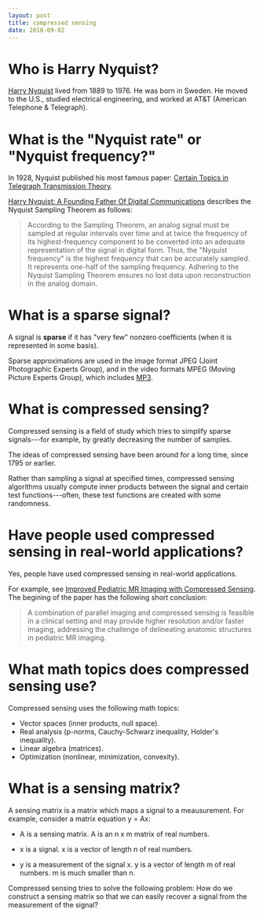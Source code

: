 ```yaml
---
layout: post
title: compressed sensing
date: 2018-09-02
---
```


# Who is Harry Nyquist?

[Harry Nyquist](https://www.electronicdesign.com/digital-ics/harry-nyquist-founding-father-digital-communications) lived from 1889 to 1976. He was born in Sweden. He moved to the U.S., studied electrical engineering, and worked at AT&T (American Telephone & Telegraph).

# What is the "Nyquist rate" or "Nyquist frequency?"

In 1928, Nyquist published his most famous paper: [Certain Topics in Telegraph Transmission Theory](https://monoskop.org/images/2/2e/Nyquist_Harry_1928_Certain_Topics_in_Telegraph_Transmission_Theory.pdf). 

[Harry Nyquist: A Founding Father Of Digital Communications](https://www.electronicdesign.com/digital-ics/harry-nyquist-founding-father-digital-communications) describes the Nyquist Sampling Theorem as follows:

> According to the Sampling Theorem, an analog signal must be sampled at regular intervals over time and at twice the frequency of its highest-frequency component to be converted into an adequate representation of the signal in digital form. Thus, the "Nyquist frequency" is the highest frequency that can be accurately sampled. It represents one-half of the sampling frequency. Adhering to the Nyquist Sampling Theorem ensures no lost data upon reconstruction in the analog domain.

# What is a sparse signal?

A signal is __sparse__ if it has "very few" nonzero coefficients (when it is represented in some basis).

Sparse approximations are used in the image format JPEG (Joint Photographic Experts Group), and in the video formats MPEG (Moving Picture Experts Group), which includes [MP3](https://www.loc.gov/preservation/digital/formats/fdd/fdd000012.shtml).

# What is compressed sensing?

Compressed sensing is a field of study which tries to simplify sparse signals---for example, by greatly decreasing the number of samples.

The ideas of compressed sensing have been around for a long time, since 1795 or earlier.

Rather than sampling a signal at specified times, compressed sensing algorithms usually compute inner products between the signal and certain test functions---often, these test functions are created with some randomness.

# Have people used compressed sensing in real-world applications?

Yes, people have used compressed sensing in real-world applications.

For example, see [Improved Pediatric MR Imaging with Compressed Sensing](https://pubs.rsna.org/doi/10.1148/radiol.10091218). The begining of the paper has the following short conclusion:

> A combination of parallel imaging and compressed sensing is feasible in a clinical setting and may provide higher resolution and/or faster imaging, addressing the challenge of delineating anatomic structures in pediatric MR imaging.

# What math topics does compressed sensing use?

Compressed sensing uses the following math topics:

* Vector spaces (inner products, null space).
* Real analysis (p-norms, Cauchy-Schwarz inequality, Holder's inequality).
* Linear algebra (matrices).
* Optimization (nonlinear, minimization, convexity).

# What is a sensing matrix?

A sensing matrix is a matrix which maps a signal to a meausurement. For example, consider a matrix equation y = Ax:

* A is a sensing matrix. A is an n x m matrix of real numbers.

* x is a signal. x is a vector of length n of real numbers.

* y is a measurement of the signal x. y is a vector of length m of real numbers. m is much smaller than n.

Compressed sensing tries to solve the following problem: How do we construct a sensing matrix so that we can easily recover a signal from the measurement of the signal?
